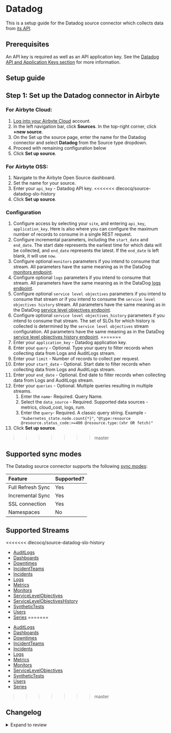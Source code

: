 # Datadog

This is a setup guide for the Datadog source connector which collects data from [its API](https://docs.datadoghq.com/api/latest/).

## Prerequisites

An API key is required as well as an API application key. See the [Datadog API and Application Keys section](https://docs.datadoghq.com/account_management/api-app-keys/) for more information.

## Setup guide

## Step 1: Set up the Datadog connector in Airbyte

### For Airbyte Cloud:

1. [Log into your Airbyte Cloud](https://cloud.airbyte.com/workspaces) account.
2. In the left navigation bar, click **Sources**. In the top-right corner, click **+new source**.
3. On the Set up the source page, enter the name for the Datadog connector and select **Datadog** from the Source type dropdown.
4. Proceed with remaining configuration below
5. Click **Set up source**.

### For Airbyte OSS:

1. Navigate to the Airbyte Open Source dashboard.
2. Set the name for your source.
3. Enter your `api_key` - Datadog API key.
<<<<<<< dlecocq/source-datadog-slo-history
4. Click **Set up source**.

### Configuration

1. Configure access by selecting your `site`, and entering `api_key`, `application_key`. Here is also where you can configure the maximum number of records to consume in a single REST request.
2. Configure incremental parameters, including the `start_date` and `end_date`. The start date represents the earliest time for which data will be collected, and `end_date` represents the latest. If the `end_date` is left blank, it will use `now`.
3. Configure optional `monitors` parameters if you intend to consume that stream. All parameters have the same meaning as in the DataDog [monitors endpoint](https://docs.datadoghq.com/api/latest/monitors/#get-all-monitor-details).
4. Configure optional `logs` parameters if you intend to consume that stream. All parameters have the same meaning as in the DataDog [logs endpoint](https://docs.datadoghq.com/api/latest/logs/#get-a-list-of-logs).
4. Configure optional `service level objectives` parameters if you intend to consume that stream _or_ if you intend to consume the `service level objectives history` stream. All parameters have the same meaning as in the DataDog [service level objectives endpoint](https://docs.datadoghq.com/api/latest/service-level-objectives/#get-all-slos).
5. Configure optional `service level objectives_history` parameters if you intend to consume that stream. The set of SLOs for which history is collected is determined by the `service level objectives` stream configuration. All parameters have the same meaning as in the DataDog [service level objectives history endpoint](https://docs.datadoghq.com/api/latest/service-level-objectives/#get-an-slos-history).
=======
4. Enter your `application_key` - Datadog application key.
5. Enter your `query` - Optional. Type your query to filter records when collecting data from Logs and AuditLogs stream.
6. Enter your `limit` - Number of records to collect per request.
7. Enter your `start_date` - Optional. Start date to filter records when collecting data from Logs and AuditLogs stream.
8. Enter your `end_date` - Optional. End date to filter records when collecting data from Logs and AuditLogs stream.
9. Enter your `queries` - Optional. Multiple queries resulting in multiple streams.
   1. Enter the `name`- Required. Query Name.
   2. Select the `data_source` - Required. Supported data sources - metrics, cloud_cost, logs, rum.
   3. Enter the `query`- Required. A classic query string. Example - `"kubernetes_state.node.count{*}"`, `"@type:resource @resource.status_code:>=400 @resource.type:(xhr OR fetch)"`
10. Click **Set up source**.
>>>>>>> master

## Supported sync modes

The Datadog source connector supports the following [sync modes](https://docs.airbyte.com/cloud/core-concepts#connection-sync-modes):

| Feature           | Supported? |
| :---------------- | :--------- |
| Full Refresh Sync | Yes        |
| Incremental Sync  | Yes        |
| SSL connection    | Yes        |
| Namespaces        | No         |

## Supported Streams

<<<<<<< dlecocq/source-datadog-slo-history
* [AuditLogs](https://docs.datadoghq.com/api/latest/audit/#search-audit-logs-events)
* [Dashboards](https://docs.datadoghq.com/api/latest/dashboards/#get-all-dashboards)
* [Downtimes](https://docs.datadoghq.com/api/latest/downtimes/#get-all-downtimes)
* [IncidentTeams](https://docs.datadoghq.com/api/latest/incident-teams/#get-a-list-of-all-incident-teams)
* [Incidents](https://docs.datadoghq.com/api/latest/incidents/#get-a-list-of-incidents)
* [Logs](https://docs.datadoghq.com/api/latest/logs/#search-logs)
* [Metrics](https://docs.datadoghq.com/api/latest/metrics/#get-a-list-of-metrics)
* [Monitors](https://docs.datadoghq.com/api/latest/monitors/#get-all-monitor-details)
* [ServiceLevelObjectives](https://docs.datadoghq.com/api/latest/service-level-objectives/#get-all-slos)
* [ServiceLevelObjectivesHistory](https://docs.datadoghq.com/api/latest/service-level-objectives/#get-an-slos-history)
* [SyntheticTests](https://docs.datadoghq.com/api/latest/synthetics/#get-the-list-of-all-tests)
* [Users](https://docs.datadoghq.com/api/latest/users/#list-all-users)
* [Series](https://docs.datadoghq.com/api/latest/metrics/?code-lang=curl#query-timeseries-data-across-multiple-products)
=======
- [AuditLogs](https://docs.datadoghq.com/api/latest/audit/#search-audit-logs-events)
- [Dashboards](https://docs.datadoghq.com/api/latest/dashboards/#get-all-dashboards)
- [Downtimes](https://docs.datadoghq.com/api/latest/downtimes/#get-all-downtimes)
- [IncidentTeams](https://docs.datadoghq.com/api/latest/incident-teams/#get-a-list-of-all-incident-teams)
- [Incidents](https://docs.datadoghq.com/api/latest/incidents/#get-a-list-of-incidents)
- [Logs](https://docs.datadoghq.com/api/latest/logs/#search-logs)
- [Metrics](https://docs.datadoghq.com/api/latest/metrics/#get-a-list-of-metrics)
- [Monitors](https://docs.datadoghq.com/api/latest/monitors/#get-all-monitor-details)
- [ServiceLevelObjectives](https://docs.datadoghq.com/api/latest/service-level-objectives/#get-all-slos)
- [SyntheticTests](https://docs.datadoghq.com/api/latest/synthetics/#get-the-list-of-all-tests)
- [Users](https://docs.datadoghq.com/api/latest/users/#list-all-users)
- [Series](https://docs.datadoghq.com/api/latest/metrics/?code-lang=curl#query-timeseries-data-across-multiple-products)
>>>>>>> master

## Changelog

<details>
  <summary>Expand to review</summary>

| Version | Date       | Pull Request                                             | Subject                                                                      |
| :------ | :--------- | :------------------------------------------------------- | :--------------------------------------------------------------------------- |
| 0.4.2 | 2024-06-04 | [39060](https://github.com/airbytehq/airbyte/pull/39060) | [autopull] Upgrade base image to v1.2.1 |
| 0.4.1 | 2024-05-20 | [38424](https://github.com/airbytehq/airbyte/pull/38424) | [autopull] base image + poetry + up_to_date |
| 0.4.0 | 2023-12-04 | [30999](https://github.com/airbytehq/airbyte/pull/30999) | Add `monitors` and `service_level_objectives` Streams |
| 0.3.0 | 2023-08-27 | [29885](https://github.com/airbytehq/airbyte/pull/29885) | Migrate to low code |
| 0.2.2 | 2023-07-10 | [28089](https://github.com/airbytehq/airbyte/pull/28089) | Additional stream and query details in response |
| 0.2.1 | 2023-06-28 | [26534](https://github.com/airbytehq/airbyte/pull/26534) | Support multiple query streams and pulling data from different datadog sites |
| 0.2.0 | 2023-06-28 | [27784](https://github.com/airbytehq/airbyte/pull/27784) | Add necessary fields to schemas |
| 0.1.1 | 2023-04-27 | [25562](https://github.com/airbytehq/airbyte/pull/25562) | Update testing dependencies |
| 0.1.0 | 2022-10-18 | [18150](https://github.com/airbytehq/airbyte/pull/18150) | New Source: Datadog |

</details>